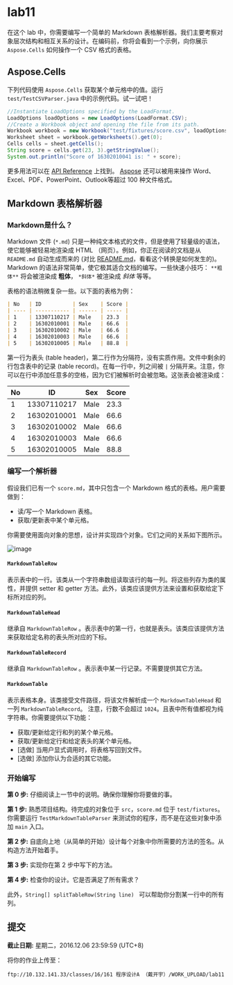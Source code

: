 # lab11
在这个 lab 中，你需要编写一个简单的 Markdown 表格解析器。我们主要考察对象层次结构和相互关系的设计。在编码前，你将会看到一个示例，向你展示 `Aspose.Cells` 如何操作一个 CSV 格式的表格。

## Aspose.Cells

下列代码使用  `Aspose.Cells` 获取某个单元格中的值。运行 `test/TestCSVParser.java` 中的示例代码。试一试吧！

```java
//Instantiate LoadOptions specified by the LoadFormat.
LoadOptions loadOptions = new LoadOptions(LoadFormat.CSV);
//Create a Workbook object and opening the file from its path.
Workbook workbook = new Workbook("test/fixtures/score.csv", loadOptions);
Worksheet sheet = workbook.getWorksheets().get(0);
Cells cells = sheet.getCells();
String score = cells.get(23, 3).getStringValue();
System.out.println("Score of 16302010041 is: " + score);
```

更多用法可以在 [API Reference](http://www.aspose.com/api/java/cells/com.aspose.cells/classes/Worksheet) 上找到。 [Aspose](http://www.aspose.com/products/total/java) 还可以被用来操作 Word、Excel、PDF、PowerPoint、Outlook等超过 100 种文件格式。

## Markdown 表格解析器

### Markdown是什么？

Markdown 文件 (`*.md`) 只是一种纯文本格式的文件，但是使用了轻量级的语法，使它能够被轻易地渲染成 HTML （网页）。例如，你正在阅读的文档是从 `README.md` 自动生成而来的 (对比 [README.md](https://raw.githubusercontent.com/java-a/lab11/master/README.md)，看看这个转换是如何发生的)。Markdown 的语法非常简单，使它极其适合文档的编写。一些快速小技巧： `**粗体**` 将会被渲染成 **粗体**， `*斜体*` 被渲染成 *斜体* 等等。

表格的语法稍微复杂一些。以下面的表格为例：

```markdown
| No   | ID          | Sex    | Score |
| ---- | ----------- | ------ | ----- |
| 1    | 13307110217 | Male   | 23.3  |
| 2    | 16302010001 | Male   | 66.6  |
| 3    | 16302010002 | Male   | 66.6  |
| 4    | 16302010003 | Male   | 66.6  |
| 5    | 16302010005 | Male   | 88.8  |
```

第一行为表头 (table header)，第二行作为分隔符，没有实质作用。文件中剩余的行包含表中的记录 (table record)。在每一行中，列之间被 `|` 分隔开来。注意，你可以在行中添加任意多的空格，因为它们被解析时会被忽略。这张表会被渲染成：

| No   | ID          | Sex  | Score |
| ---- | ----------- | ---- | ----- |
| 1    | 13307110217 | Male | 23.3  |
| 2    | 16302010001 | Male | 66.6  |
| 3    | 16302010002 | Male | 66.6  |
| 4    | 16302010003 | Male | 66.6  |
| 5    | 16302010005 | Male | 88.8  |

### 编写一个解析器

假设我们已有一个 `score.md`，其中只包含一个 Markdown 格式的表格。用户需要做到：

- 读/写一个 Markdown 表格。
- 获取/更新表中某个单元格。

你需要使用面向对象的思想，设计并实现四个对象。它们之间的关系如下图所示。

![image](https://cloud.githubusercontent.com/assets/7262715/20804637/ae1552ac-b82e-11e6-9073-08f4aa7c6cdb.png)

#### `MarkdownTableRow`

表示表中的一行。该类从一个字符串数组读取该行的每一列。将这些列存为类的属性，并提供 setter 和 getter 方法。此外，该类应该提供方法来设置和获取给定下标所对应的列。

#### `MarkdownTableHead`

继承自 `MarkdownTableRow` 。表示表中的第一行，也就是表头。该类应该提供方法来获取给定名称的表头所对应的下标。

#### `MarkdownTableRecord`

继承自 `MarkdownTableRow` 。表示表中某一行记录。不需要提供其它方法。

#### `MarkdownTable`

表示表格本身。该类接受文件路径，将该文件解析成一个 `MarkdownTableHead` 和一列 `MarkdownTableRecord`。 注意，行数不会超过 `1024`。且表中所有值都视为纯字符串。你需要提供以下功能：

- 获取/更新给定行和列的某个单元格。
- 获取/更新给定行和给定表头的某个单元格。
- [选做] 当用户显式调用时，将表格写回到文件。
- [选做] 添加你认为合适的其它功能。

### 开始编写

**第 0 步:** 仔细阅读上一节中的说明。确保你理解你将要做的事。

**第 1 步:** 熟悉项目结构。待完成的对象位于 `src`，`score.md` 位于 `test/fixtures`。你需要运行 `TestMarkdownTableParser` 来测试你的程序，而不是在这些对象中添加 `main` 入口。

**第 2 步:** 自底向上地（从简单的开始）设计每个对象中你所需要的方法的签名。从构造方法开始着手。

**第 3 步:** 实现你在第 2 步中写下的方法。

**第 4 步:** 检查你的设计。它是否满足了所有需求？

此外，`String[] splitTableRow(String line) ` 可以帮助你分割某一行中的所有列。

## 提交

**截止日期:** 星期二，2016.12.06 23:59:59 (UTC+8)

将你的作业上传至：

```shell
ftp://10.132.141.33/classes/16/161 程序设计A （戴开宇）/WORK_UPLOAD/lab11
```
